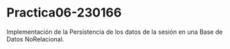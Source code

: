 # Practica06-230166
Implementación de la Persistencia de los datos de la sesión en una Base de Datos NoRelacional. 
